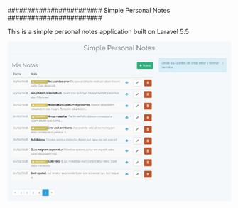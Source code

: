 ########################
Simple Personal Notes
########################

This is a simple personal notes application built on Laravel 5.5

![Example](1.png)
